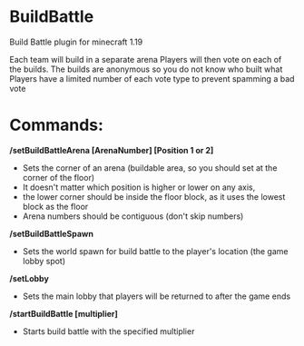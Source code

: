 # BuildBattle
Build Battle plugin for minecraft 1.19

Each team will build in a separate arena
Players will then vote on each of the builds. The builds are anonymous so you do not know who built what
Players have a limited number of each vote type to prevent spamming a bad vote

# Commands: 

**/setBuildBattleArena [ArenaNumber] [Position 1 or 2]**
- Sets the corner of an arena (buildable area, so you should set at the corner of the floor)
- It doesn't matter which position is higher or lower on any axis,
- the lower corner should be inside the floor block, as it uses the lowest block as the floor
- Arena numbers should be contiguous (don't skip numbers)

**/setBuildBattleSpawn**
- Sets the world spawn for build battle to the player's location (the game lobby spot)

**/setLobby**
- Sets the main lobby that players will be returned to after the game ends

**/startBuildBattle [multiplier]**
- Starts build battle with the specified multiplier
